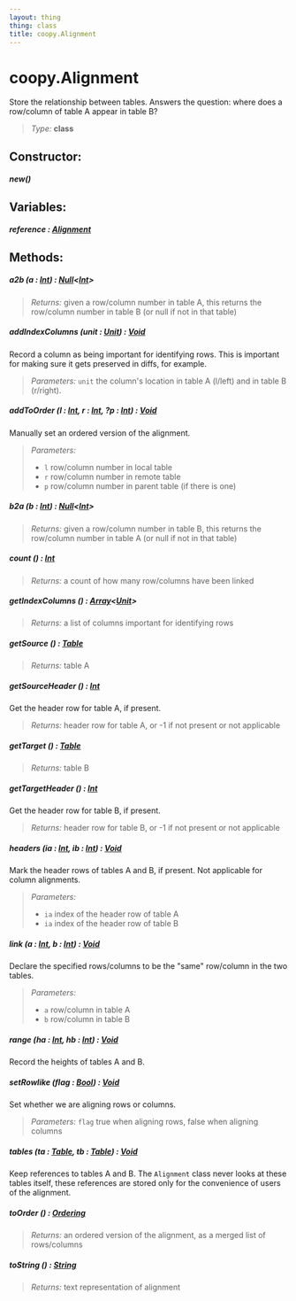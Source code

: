 ```yaml
---
layout: thing
thing: class
title: coopy.Alignment
---
```

# coopy.Alignment


Store the relationship between tables. Answers the question: where
does a row/column of table A appear in table B?




> *Type:* **class**



## Constructor:

##### **new**()



## Variables:

#####  **reference**  : <a href="../coopy/Alignment.html" class="type">Alignment</a>



## Methods:


##### **a2b** (a : <a href="../Int.html" class="type">Int</a>) : <a href="../Null.html" class="type">Null</a>&lt;<a href="../Int.html" class="type">Int</a>&gt;




> *Returns:*  given a row/column number in table A, this returns the row/column number in table B (or null if not in that table) 








##### **addIndexColumns** (unit : <a href="../coopy/Unit.html" class="type">Unit</a>) : <a href="../Void.html" class="type">Void</a>


Record a column as being important for identifying rows.
This is important for making sure it gets preserved in
diffs, for example.




> *Parameters:*  `unit` the column's location in table A (l/left) and in table B (r/right). 









##### **addToOrder** (l : <a href="../Int.html" class="type">Int</a>, r : <a href="../Int.html" class="type">Int</a>, ?p : <a href="../Int.html" class="type">Int</a>) : <a href="../Void.html" class="type">Void</a>


Manually set an ordered version of the alignment.



> *Parameters:*
>
>   * `l` row/column number in local table
>   * `r` row/column number in remote table
>   * `p` row/column number in parent table (if there is one)








##### **b2a** (b : <a href="../Int.html" class="type">Int</a>) : <a href="../Null.html" class="type">Null</a>&lt;<a href="../Int.html" class="type">Int</a>&gt;




> *Returns:*  given a row/column number in table B, this returns the row/column number in table A (or null if not in that table) 








##### **count** () : <a href="../Int.html" class="type">Int</a>




> *Returns:*  a count of how many row/columns have been linked








##### **getIndexColumns** () : <a href="../Array.html" class="type">Array</a>&lt;<a href="../coopy/Unit.html" class="type">Unit</a>&gt;




> *Returns:*  a list of columns important for identifying rows








##### **getSource** () : <a href="../coopy/Table.html" class="type">Table</a>




> *Returns:*  table A








##### **getSourceHeader** () : <a href="../Int.html" class="type">Int</a>


Get the header row for table A, if present.





> *Returns:*  header row for table A, or -1 if not present or not applicable








##### **getTarget** () : <a href="../coopy/Table.html" class="type">Table</a>




> *Returns:*  table B








##### **getTargetHeader** () : <a href="../Int.html" class="type">Int</a>


Get the header row for table B, if present.





> *Returns:*  header row for table B, or -1 if not present or not applicable








##### **headers** (ia : <a href="../Int.html" class="type">Int</a>, ib : <a href="../Int.html" class="type">Int</a>) : <a href="../Void.html" class="type">Void</a>


Mark the header rows of tables A and B, if present.
Not applicable for column alignments.




> *Parameters:*
>
>   * `ia` index of the header row of table A
>   * `ia` index of the header row of table B








##### **link** (a : <a href="../Int.html" class="type">Int</a>, b : <a href="../Int.html" class="type">Int</a>) : <a href="../Void.html" class="type">Void</a>


Declare the specified rows/columns to be the "same" row/column
in the two tables.




> *Parameters:*
>
>   * `a` row/column in table A
>   * `b` row/column in table B








##### **range** (ha : <a href="../Int.html" class="type">Int</a>, hb : <a href="../Int.html" class="type">Int</a>) : <a href="../Void.html" class="type">Void</a>


Record the heights of tables A and B.












##### **setRowlike** (flag : <a href="../Bool.html" class="type">Bool</a>) : <a href="../Void.html" class="type">Void</a>


Set whether we are aligning rows or columns.




> *Parameters:*  `flag` true when aligning rows, false when aligning columns









##### **tables** (ta : <a href="../coopy/Table.html" class="type">Table</a>, tb : <a href="../coopy/Table.html" class="type">Table</a>) : <a href="../Void.html" class="type">Void</a>


Keep references to tables A and B.  The `Alignment` class never
looks at these tables itself, these references are stored only
for the convenience of users of the alignment.












##### **toOrder** () : <a href="../coopy/Ordering.html" class="type">Ordering</a>




> *Returns:*  an ordered version of the alignment, as a merged list of rows/columns 








##### **toString** () : <a href="../String.html" class="type">String</a>




> *Returns:*  text representation of alignment








